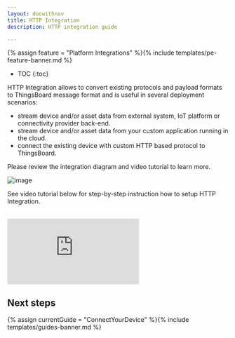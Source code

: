 ```yaml
---
layout: docwithnav
title: HTTP Integration
description: HTTP integration guide 

---
```


{% assign feature = "Platform Integrations" %}{% include templates/pe-feature-banner.md %}

* TOC
{:toc}

HTTP Integration allows to convert existing protocols and payload formats to ThingsBoard message format and is useful in several deployment scenarios: 

 - stream device and/or asset data from external system, IoT platform or connectivity provider back-end.
 - stream device and/or asset data from your custom application running in the cloud.
 - connect the existing device with custom HTTP based protocol to ThingsBoard.
 
Please review the integration diagram and video tutorial to learn more. 

 ![image](/images/user-guide/integrations/http-integration.svg)
 
See video tutorial below for step-by-step instruction how to setup HTTP Integration.

<br/>
<div id="video">  
 <div id="video_wrapper">
     <iframe src="https://www.youtube.com/embed/LTl9mS4uXyg" frameborder="0" allowfullscreen></iframe>
 </div>
</div> 


## Next steps

{% assign currentGuide = "ConnectYourDevice" %}{% include templates/guides-banner.md %}
